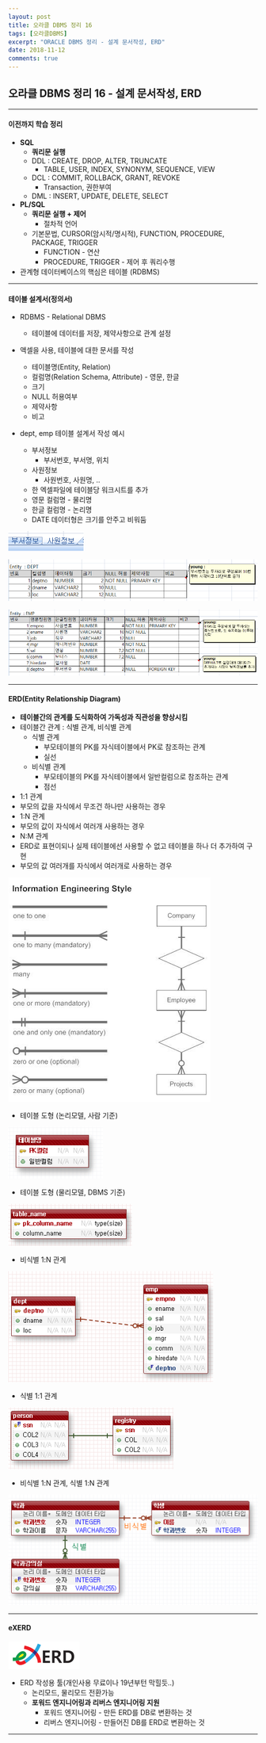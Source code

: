 ```yaml
---
layout: post
title: 오라클 DBMS 정리 16
tags: [오라클DBMS]
excerpt: "ORACLE DBMS 정리 - 설계 문서작성, ERD"
date: 2018-11-12
comments: true
---
```


## 오라클 DBMS 정리 16 - 설계 문서작성, ERD 

---


#### 이전까지 학습 정리
* **SQL**
  * **쿼리문 실행**
  * DDL : CREATE, DROP, ALTER, TRUNCATE
    * TABLE, USER, INDEX, SYNONYM, SEQUENCE, VIEW 
  * DCL : COMMIT, ROLLBACK, GRANT, REVOKE
    * Transaction, 권한부여
  * DML : INSERT, UPDATE, DELETE, SELECT
* **PL/SQL**
  * **쿼리문 실행 + 제어**
    * 절차적 언어
  * 기본문법, CURSOR(암시적/명시적), FUNCTION, PROCEDURE, PACKAGE, TRIGGER
    * FUNCTION - 연산
    * PROCEDURE, TRIGGER - 제어 후 쿼리수행
* 관계형 데이터베이스의 핵심은 테이블 (RDBMS)

---

#### 테이블 설계서(정의서)

* RDBMS - Relational DBMS
  * 테이블에 데이터를 저장, 제약사항으로 관계 설정
* 액셀을 사용, 테이블에 대한 문서를 작성
  * 테이블명(Entity, Relation)
  * 컬럼명(Relation Schema, Attribute) - 영문, 한글
  * 크기
  * NULL 허용여부
  * 제약사항
  * 비고

* dept, emp 테이블 설계서 작성 예시
  * 부서정보
    * 부서번호, 부서명, 위치
  * 사원정보
    * 사원번호, 사원명, ..
  * 한 엑셀파일에 테이블당 워크시트를 추가
  * 영문 컬럼명 - 물리명
  * 한글 컬럼명 - 논리명
  * DATE 데이터형은 크기를 안주고 비워둠


![16-01](https://github.com/younggeun0/younggeun0.github.io/blob/master/_posts/img/oracle/16-01.png?raw=true)


![16-02](https://github.com/younggeun0/younggeun0.github.io/blob/master/_posts/img/oracle/16-02.png?raw=true)


![16-03](https://github.com/younggeun0/younggeun0.github.io/blob/master/_posts/img/oracle/16-03.png?raw=true)


---

#### ERD(Entity Relationship Diagram)

* **테이블간의 관계를 도식화하여 가독성과 직관성을 향상시킴**
* 테이블간 관계 : 식별 관계, 비식별 관계
  * 식별 관계
    * 부모테이블의 PK를 자식테이블에서 PK로 참조하는 관계
    * 실선
  * 비식별 관계
    * 부모테이블의 PK를 자식테이블에서 일반컬럼으로 참조하는 관계
    * 점선 
* 1:1 관계
* 부모의 값을 자식에서 무조건 하나만 사용하는 경우
* 1:N 관계
* 부모의 값이 자식에서 여러개 사용하는 경우
* N:M 관계
* ERD로 표현이되나 실제 테이블에선 사용할 수 없고 테이블을 하나 더 추가하여 구현
* 부모의 값 여러개를 자식에서 여러개로 사용하는 경우

![16-04](https://github.com/younggeun0/younggeun0.github.io/blob/master/_posts/img/oracle/16-04.png?raw=true)

* 테이블 도형 (논리모델, 사람 기준)

![16-05](https://github.com/younggeun0/younggeun0.github.io/blob/master/_posts/img/oracle/16-05.PNG?raw=true)

* 테이블 도형 (물리모델, DBMS 기준)

![16-06](https://github.com/younggeun0/younggeun0.github.io/blob/master/_posts/img/oracle/16-06.PNG?raw=true)

* 비식별 1:N 관계

![16-07](https://github.com/younggeun0/younggeun0.github.io/blob/master/_posts/img/oracle/16-07.JPG?raw=true)

* 식별 1:1 관계

![16-08](https://github.com/younggeun0/younggeun0.github.io/blob/master/_posts/img/oracle/16-08.png?raw=true)

* 비식별 1:N 관계, 식별 1:N 관계

![16-09](https://github.com/younggeun0/younggeun0.github.io/blob/master/_posts/img/oracle/16-09.png?raw=true)


---

#### eXERD

![16-10](https://github.com/younggeun0/younggeun0.github.io/blob/master/_posts/img/oracle/16-10.PNG?raw=true)

* ERD 작성용 툴(개인사용 무료이나 19년부턴 막힐듯..)
  * 논리모드, 물리모드 전환가능
  * **포워드 엔지니어링과 리버스 엔지니어링 지원**
    * 포워드 엔지니어링 - 만든 ERD를 DB로 변환하는 것
    * 리버스 엔지니어링 - 만들어진 DB를 ERD로 변환하는 것

---






